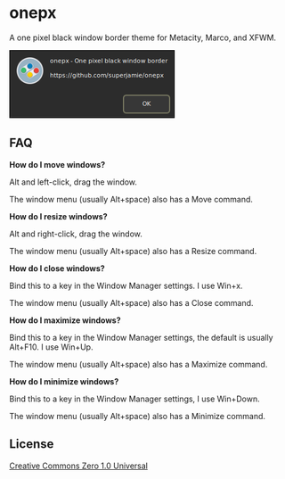 # onepx

A one pixel black window border theme for Metacity, Marco, and XFWM.

![](onepx.png)

## FAQ

**How do I move windows?**

Alt and left-click, drag the window.

The window menu (usually Alt+space) also has a Move command.

**How do I resize windows?**

Alt and right-click, drag the window.

The window menu (usually Alt+space) also has a Resize command.

**How do I close windows?**

Bind this to a key in the Window Manager settings. I use Win+x.

The window menu (usually Alt+space) also has a Close command.

**How do I maximize windows?**

Bind this to a key in the Window Manager settings, the default is usually Alt+F10. I use Win+Up.

The window menu (usually Alt+space) also has a Maximize command.

**How do I minimize windows?**

Bind this to a key in the Window Manager settings, I use Win+Down.

The window menu (usually Alt+space) also has a Minimize command.

## License

[Creative Commons Zero 1.0 Universal](https://creativecommons.org/publicdomain/zero/1.0/)

